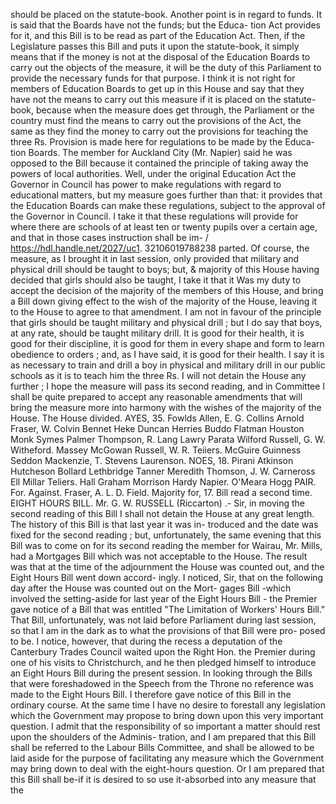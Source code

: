 should be placed on the statute-book. Another point is in regard to funds. It is said that the Boards have not the funds; but the Educa- tion Act provides for it, and this Bill is to be read as part of the Education Act. Then, if the Legislature passes this Bill and puts it upon the statute-book, it simply means that if the money is not at the disposal of the Education Boards to carry out the objects of the measure, it will be the duty of this Parliament to provide the necessary funds for that purpose. I think it is not right for members of Education Boards to get up in this House and say that they have not the means to carry out this measure if it is placed on the statute-book, because when the measure does get through, the Parliament or the country must find the means to carry out the provisions of the Act, the same as they find the money to carry out the provisions for teaching the three Rs. Provision is made here for regulations to be made by the Educa- tion Boards. The member for Auckland City (Mr. Napier) said he was opposed to the Bill because it contained the principle of taking away the powers of local authorities. Well, under the original Education Act the Governor in Council has power to make regulations with regard to educational matters, but my measure goes further than that: it provides that the Education Boards can make these regulations, subject to the approval of the Governor in Council. I take it that these regulations will provide for where there are schools of at least ten or twenty pupils over a certain age, and that in those cases instruction shall be im- / https://hdl.handle.net/2027/uc1. 32106019788238 parted. Of course, the measure, as I brought it in last session, only provided that military and physical drill should be taught to boys; but, & majority of this House having decided that girls should also be taught, I take it that it Was my duty to accept the decision of the majority of the members of this House, and bring a Bill down giving effect to the wish of the majority of the House, leaving it to the House to agree to that amendment. I am not in favour of the principle that girls should be taught military and physical drill ; but I do say that boys, at any rate, should be taught military drill. It is good for their health, it is good for their discipline, it is good for them in every shape and form to learn obedience to orders ; and, as I have said, it is good for their health. I say it is as necessary to train and drill a boy in physical and military drill in our public schools as it is to teach him the three Rs. I will not detain the House any further ; I hope the measure will pass its second reading, and in Committee I shall be quite prepared to accept any reasonable amendments that will bring the measure more into harmony with the wishes of the majority of the House. The House divided. AYES, 35. Fowlds Allen, E. G. Collins Arnold Fraser, W. Colvin Bennet Heke Duncan Herries Buddo Flatman Houston Monk Symes Palmer Thompson, R. Lang Lawry Parata Wilford Russell, G. W. Witheford. Massey McGowan Russell, W. R. Teiiers. McGuire Guinness Seddon Mackenzie, T. Stevens Laurenson. NOES, 18. Pirani Atkinson Hutcheson Bollard Lethbridge Tanner Meredith Thomson, J. W. Carneross Ell Millar Teliers. Hall Graham Morrison Hardy Napier. O'Meara Hogg PAIR. For. Against. Fraser, A. L. D. Field. Majority for, 17. Bill read a second time. EIGHT HOURS BILL. Mr. G. W. RUSSELL (Riccarton) .- Sir, in moving the second reading of this Bill I shall not detain the House at any great length. The history of this Bill is that last year it was in- troduced and the date was fixed for the second reading ; but, unfortunately, the same evening that this Bill was to come on for its second reading the member for Wairau, Mr. Mills, had a Mortgages Bill which was not acceptable to the House. The result was that at the time of the adjournment the House was counted out, and the Eight Hours Bill went down accord- ingly. I noticed, Sir, that on the following day after the House was counted out on the Mort- gages Bill -which involved the setting-aside for last year of the Eight Hours Bill - the Premier gave notice of a Bill that was entitled "The Limitation of Workers' Hours Bill." That Bill, unfortunately, was not laid before Parliament during last session, so that I am in the dark as to what the provisions of that Bill were pro- posed to be. I notice, however, that during the recess a deputation of the Canterbury Trades Council waited upon the Right Hon. the Premier during one of his visits to Christchurch, and he then pledged himself to introduce an Eight Hours Bill during the present session. In looking through the Bills that were foreshadowed in the Speech from the Throne no reference was made to the Eight Hours Bill. I therefore gave notice of this Bill in the ordinary course. At the same time I have no desire to forestall any legislation which the Government may propose to bring down upon this very important question. I admit that the responsibility of so important a matter should rest upon the shoulders of the Adminis- tration, and I am prepared that this Bill shall be referred to the Labour Bills Committee, and shall be allowed to be laid aside for the purpose of facilitating any measure which the Government may bring down to deal with the eight-hours question. Or I am prepared that this Bill shall be-if it is desired to so use it-absorbed into any measure that the 